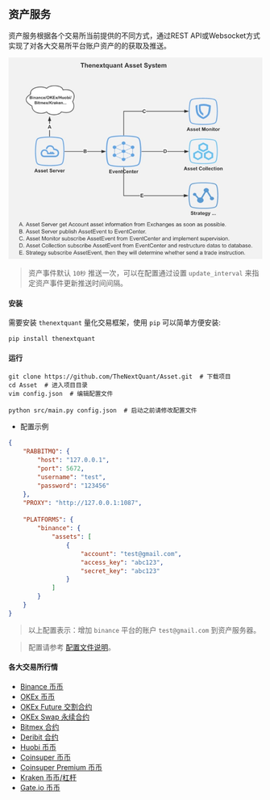 
## 资产服务
资产服务根据各个交易所当前提供的不同方式，通过REST API或Websocket方式实现了对各大交易所平台账户资产的的获取及推送。


![](docs/images/asset_framwork.png)


> 资产事件默认 `10秒` 推送一次，可以在配置通过设置 `update_interval` 来指定资产事件更新推送时间间隔。


#### 安装
需要安装 `thenextquant` 量化交易框架，使用 `pip` 可以简单方便安装:
```text
pip install thenextquant
```

#### 运行
```text
git clone https://github.com/TheNextQuant/Asset.git  # 下载项目
cd Asset  # 进入项目目录
vim config.json  # 编辑配置文件

python src/main.py config.json  # 启动之前请修改配置文件
```

- 配置示例
```json
{
    "RABBITMQ": {
        "host": "127.0.0.1",
        "port": 5672,
        "username": "test",
        "password": "123456"
    },
    "PROXY": "http://127.0.0.1:1087",

    "PLATFORMS": {
        "binance": {
            "assets": [
                {
                    "account": "test@gmail.com",
                    "access_key": "abc123",
                    "secret_key": "abc123"
                }
            ]
        }
    }
}
```
> 以上配置表示：增加 `binance` 平台的账户 `test@gmail.com` 到资产服务器。 

> 配置请参考 [配置文件说明](https://github.com/TheNextQuant/thenextquant/blob/master/docs/configure/README.md)。


#### 各大交易所行情

- [Binance 币币](docs/binance.md)
- [OKEx 币币](docs/okex.md)
- [OKEx Future 交割合约](docs/okex_future.md)
- [OKEx Swap 永续合约](docs/okex_swap.md)
- [Bitmex 合约](docs/bitmex.md)
- [Deribit 合约](docs/deribit.md)
- [Huobi 币币](docs/huobi.md)
- [Coinsuper 币币](docs/coinsuper.md)
- [Coinsuper Premium 币币](docs/coinsuper_pre.md)
- [Kraken 币币/杠杆](docs/kraken.md)
- [Gate.io 币币](docs/gate.md)
